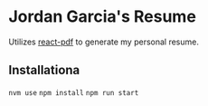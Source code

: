 # Jordan Garcia's Resume

Utilizes  [react-pdf](https://react-pdf.org/) to generate my personal resume.

## Installationa
`nvm use`
`npm install`
`npm run start`